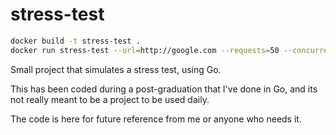 # stress-test

```bash
docker build -t stress-test .
docker run stress-test --url=http://google.com --requests=50 --concurrency=10
```

Small project that simulates a stress test, using Go.

This has been coded during a post-graduation that I've done in Go, and its not really meant to be a project to be used daily.

The code is here for future reference from me or anyone who needs it.
